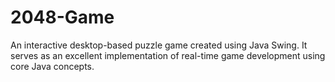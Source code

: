 # 2048-Game
An interactive desktop-based puzzle  game created using Java Swing. It serves as an excellent implementation of real-time game development using core Java concepts. 
